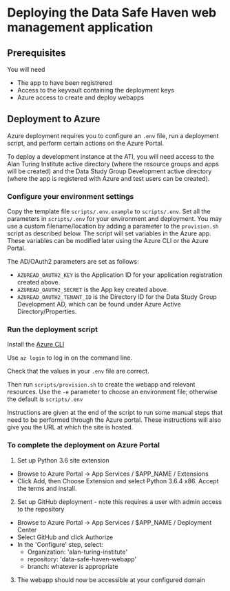# Deploying the Data Safe Haven web management application

## Prerequisites

You will need

 * The app to have been registrered
 * Access to the keyvault containing the deployment keys
 * Azure access to create and deploy webapps


## Deployment to Azure

Azure deployment requires you to configure an `.env` file, run a deployment script, and perform certain actions on the Azure Portal.

To deploy a development instance at the ATI, you will need access to the Alan Turing Institute active directory (where the resource groups and apps will be created) and the Data Study Group Development active directory (where the app is registered with Azure and test users can be created).


### Configure your environment settings

Copy the template file `scripts/.env.example` to `scripts/.env`. Set all the parameters in `scripts/.env` for your environment and deployment.
You may use a custom filename/location by adding a parameter to the `provision.sh` script as described below. The script will set variables
in the Azure app. These variables can be modified later using the Azure CLI or the Azure Portal.

The AD/OAuth2 parameters are set as follows:
 * `AZUREAD_OAUTH2_KEY` is the Application ID for your application registration created above.
 * `AZUREAD_OAUTH2_SECRET` is the App key created above.
 * `AZUREAD_OAUTH2_TENANT_ID` is the Directory ID for the Data Study Group Development AD, which can be found under Azure Active Directory/Properties.


### Run the deployment script

Install the [Azure CLI](https://docs.microsoft.com/en-us/cli/azure/install-azure-cli?view=azure-cli-latest)

Use `az login` to log in on the command line.

Check that the values in your `.env` file are correct.

Then run `scripts/provision.sh` to create the webapp and relevant resources.
Use the `-e` parameter to choose an environment file; otherwise the default is `scripts/.env`

Instructions are given at the end of the script to run some manual steps that need to be performed through the Azure portal.
These instructions will also give you the URL at which the site is hosted.


### To complete the deployment on Azure Portal

1. Set up Python 3.6 site extension
* Browse to Azure Portal -> App Services / $APP_NAME / Extensions
* Click Add, then Choose Extension and select Python 3.6.4 x86. Accept the terms and install.

2. Set up GitHub deployment - note this requires a user with admin access to the repository
* Browse to Azure Portal -> App Services / $APP_NAME / Deployment Center
* Select GitHub and click Authorize
* In the 'Configure' step, select:
  - Organization: 'alan-turing-institute'
  - repository: 'data-safe-haven-webapp'
  - branch: whatever is appropriate

3. The webapp should now be accessible at your configured domain
